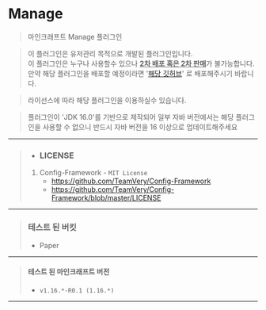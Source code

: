 # Manage

> 마인크래프트 Manage 플러그인

> 이 플러그인은 유저관리 목적으로 개발된 플러그인입니다. \
> 이 플러그인은 누구나 사용할수 있으나 <U>**2차 배포 혹은 2차 판매**</U>가 불가능합니다. \
> 만약 해당 플러그인을 배포할 예정이라면 '[해당 깃허브](https://github.com/TeamVery/Manage)' 로 배포해주시기 바랍니다.

> 라이선스에 따라 해당 플러그인을 이용하실수 있습니다.

> 플러그인이 'JDK 16.0'를 기반으로 제작되어 일부 자바 버전에서는 해당 플러그인을 사용할 수 없으니 반드시 자바 버전을 16 이상으로 업데이트해주세요

---
> * ### LICENSE
> 1. Config-Framework - `MIT License`
>    * https://github.com/TeamVery/Config-Framework
>    * https://github.com/TeamVery/Config-Framework/blob/master/LICENSE
---
> ### 테스트 된 버킷
> * Paper
---
> #### 테스트 된 마인크래프트 버전
> * `v1.16.*-R0.1 (1.16.*)`
---